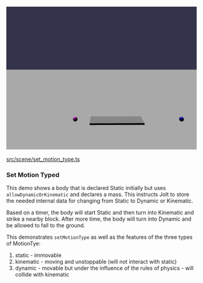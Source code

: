 ![Set Motion Type](./img/set_motion_type.jpg)

[src/scene/set_motion_type.ts](../src/scene/set_motion_type.ts)

### Set Motion Typed

This demo shows a body that is declared Static initially but uses `allowDynamicOrKinematic` and declares a mass.
This instructs Jolt to store the needed internal data for changing from Static to Dynamic or Kinematic.

Based on a timer, the body will start Static and then turn into Kinematic and strike a nearby block.
After more time, the body will turn into Dynamic and be allowed to fall to the ground.

This demonstrates `setMotionType` as well as the features of the three types of MotionTye:
1) static - immovable
2) kinematic - moving and unstoppable (will not interact with static)
3) dynamic - movable but under the influence of the rules of physics - will collide with kinematic
